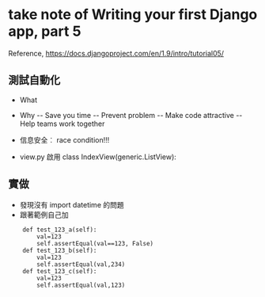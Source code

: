 #  take note of <b>Writing your first Django app, part 5</b>
Reference, https://docs.djangoproject.com/en/1.9/intro/tutorial05/

## 測試自動化
- What
- Why
  -- Save you time
  -- Prevent problem
  -- Make code attractive
  -- Help teams work together
  
- 信息安全︰ race condition!!!
- view.py 啟用 class IndexView(generic.ListView):

## 實做
- 發現沒有 import datetime 的問題
- 跟著範例自己加
```
    def test_123_a(self):
        val=123
        self.assertEqual(val==123, False)
    def test_123_b(self):
        val=123
        self.assertEqual(val,234)
    def test_123_c(self):
        val=123
        self.assertEqual(val,123)

```


